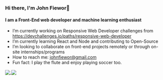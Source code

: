 ### Hi there, I'm John Fiewor👋
#### I am a Front-End web developer and machine learning enthusiast

<!--
**Fiewor/Fiewor** is a ✨ _special_ ✨ repository because its `README.md` (this file) appears on your GitHub profile.

Here are some ideas to get you started:
- � Pronouns: ...
- 💬 Ask me about ...
- 🤔 I’m looking for help with ...
-->
- I’m currently working on Responsive Web Developer challenges from https://devchallenges.io/paths/responsive-web-developer
- I’m currently learning React and Node and contributing to Open-Source
- I’m looking to collaborate on front-end projects remotely or through on-site internships/programs
- How to reach me: johnfiewor@gmail.com
- Fun fact: I play the flute and enjoy playing soccer too.
<a href="https://github.com/anuraghazra/github-readme-stats">
  <img align="center" src="https://github-readme-stats.vercel.app/api?username=Fiewor&show_icons=true&theme=buefy&count_private=true&show_icons=true" />
</a>
<a href="https://github.com/anuraghazra/convoychat">
  <img align="center" src="https://github-readme-stats.vercel.app/api/top-langs/?username=Fiewor&layout=compact")]("https://github.com/anuraghazra/github-readme-stats" />
</a>
<!-- <a href="https://github.com/anuraghazra/convoychat">
  <img align="center" src="https://github-readme-stats.vercel.app/api/wakatime?username=fiewor")]("https://github.com/anuraghazra/github-readme-stats" />
</a> -->
<!-- ![John's GitHub stats](https://github-readme-stats.vercel.app/api?username=fiewor&show_icons=true&theme=radical) -->
